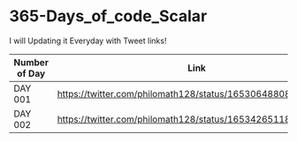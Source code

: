 # 365-Days_of_code_Scalar

I will Updating it Everyday with Tweet links!

| Number of Day  | Link |
| ------------- | ------------- |
| DAY 001  | https://twitter.com/philomath128/status/1653064880851939328  |
| DAY 002  | https://twitter.com/philomath128/status/1653426511880523777  |
